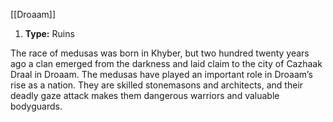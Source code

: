 [[Droaam]]
1. **Type:** Ruins

The race of medusas was born in Khyber, but two hundred twenty years ago a clan emerged from the darkness and laid claim to the city of Cazhaak Draal in Droaam. The medusas have played an important role in Droaam’s rise as a nation. They are skilled stonemasons and architects, and their deadly gaze attack makes them dangerous warriors and valuable bodyguards.
